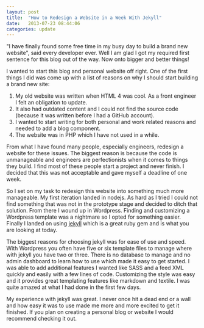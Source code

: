 ```yaml
---
layout: post
title:  "How to Redesign a Website in a Week With Jekyll"
date:   2013-07-23 08:44:06
categories: update
---
```


"I have finally found some free time in my busy day to build a brand new website", said every developer ever. Well I am glad I got my required first sentence for this blog out of the way. Now onto bigger and better things!

I wanted to start this blog and personal website off right. One of the first things I did was come up with a list of reasons on why I should start building a brand new site:

1. My old website was written when HTML 4 was cool. As a front engineer I felt an obligation to update.
2. It also had outdated content and I could not find the source code (because it was written before I had a GitHub account).
3. I wanted to start writing for both personal and work related reasons and needed to add a blog component.
4. The website was in PHP which I have not used in a while.

From what I have found many people, especially engineers, redesign a website for these issues. The biggest reason is because the code is unmanageable and engineers are perfectionists when it comes to things they build. I find most of these people start a project and never finish. I decided that this was not acceptable and gave myself a deadline of one week.

So I set on my task to redesign this website into something much more manageable. My first iteration landed in nodejs. As hard as I tried I could not find something that was not in the prototype stage and decided to ditch that solution. From there I wound up in Wordpress. Finding and customizing a Wordpress template was a nightmare so I opted for something easier. Finally I landed on using [jekyll](http://jekyllrb.com) which is a great ruby gem and is what you are looking at today.

The biggest reasons for choosing jekyll was for ease of use and speed. With Wordpress you often have five or six template files to manage where with jekyll you have two or three. There is no database to manage and no admin dashboard to learn how to use which made it easy to get started. I was able to add additional features I wanted like SASS and a feed XML quickly and easily with a few lines of code. Customizing the style was easy and it provides great templating features like markdown and textile. I was quite amazed at what I had done in the first few days.

My experience with jekyll was great. I never once hit a dead end or a wall and how easy it was to use made me more and more excited to get it finished. If you plan on creating a personal blog or website I would recommend checking it out.

